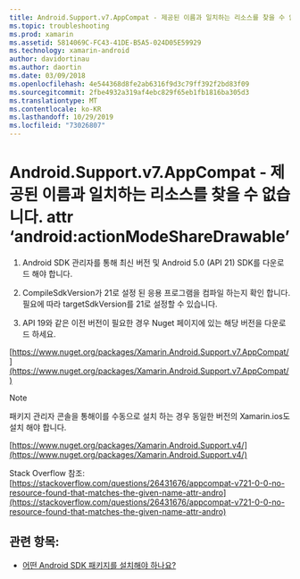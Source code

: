```yaml
---
title: Android.Support.v7.AppCompat - 제공된 이름과 일치하는 리소스를 찾을 수 없습니다. attr ‘android:actionModeShareDrawable’
ms.topic: troubleshooting
ms.prod: xamarin
ms.assetid: 5814069C-FC43-41DE-B5A5-024D05E59929
ms.technology: xamarin-android
author: davidortinau
ms.author: daortin
ms.date: 03/09/2018
ms.openlocfilehash: 4e544368d8fe2ab6316f9d3c79ff392f2bd83f09
ms.sourcegitcommit: 2fbe4932a319af4ebc829f65eb1fb1816ba305d3
ms.translationtype: MT
ms.contentlocale: ko-KR
ms.lasthandoff: 10/29/2019
ms.locfileid: "73026807"
---
```

# <a name="androidsupportv7appcompat---no-resource-found-that-matches-the-given-name-attr-androidactionmodesharedrawable"></a>Android.Support.v7.AppCompat - 제공된 이름과 일치하는 리소스를 찾을 수 없습니다. attr ‘android:actionModeShareDrawable’

1. Android SDK 관리자를 통해 최신 버전 및 Android 5.0 (API 21) SDK를 다운로드 해야 합니다.

2. CompileSdkVersion가 21로 설정 된 응용 프로그램을 컴파일 하는지 확인 합니다. 필요에 따라 targetSdkVersion를 21로 설정할 수 있습니다.

3. API 19와 같은 이전 버전이 필요한 경우 Nuget 페이지에 있는 해당 버전을 다운로드 하세요.

[https://www.nuget.org/packages/Xamarin.Android.Support.v7.AppCompat/](https://www.nuget.org/packages/Xamarin.Android.Support.v7.AppCompat/)

> [!NOTE]
> 패키지 관리자 콘솔을 통해이를 수동으로 설치 하는 경우 동일한 버전의 Xamarin.ios도 설치 해야 합니다.

[https://www.nuget.org/packages/Xamarin.Android.Support.v4/](https://www.nuget.org/packages/Xamarin.Android.Support.v4/)

Stack Overflow 참조: [https://stackoverflow.com/questions/26431676/appcompat-v721-0-0-no-resource-found-that-matches-the-given-name-attr-andro](https://stackoverflow.com/questions/26431676/appcompat-v721-0-0-no-resource-found-that-matches-the-given-name-attr-andro)

## <a name="see-also"></a>관련 항목:

- [어떤 Android SDK 패키지를 설치해야 하나요?](~/android/troubleshooting/questions/install-android-sdk-packages.md)
